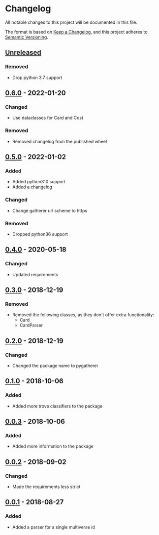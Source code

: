 # Changelog

All notable changes to this project will be documented in this file.

The format is based on [Keep a Changelog], and this project adheres to [Semantic Versioning].

## [Unreleased]

### Removed

-   Drop python 3.7 support

## [0.6.0] - 2022-01-20

### Changed

-   Use dataclasses for Card and Cost

### Removed

-   Removed changelog from the published wheel

## [0.5.0] - 2022-01-02

### Added

-   Added python310 support
-   Added a changelog

### Changed

-   Change gatherer url scheme to https

### Removed

-   Dropped python36 support

## [0.4.0] - 2020-05-18

### Changed

-   Updated requirements

## [0.3.0] - 2018-12-19

### Removed

-   Removed the following classes, as they don\'t offer extra
    functionality:
    -   Card
    -   CardParser

## [0.2.0] - 2018-12-19

### Changed

-   Changed the package name to pygatherer

## [0.1.0] - 2018-10-06

### Added

-   Added more trove classifiers to the package

## [0.0.3] - 2018-10-06

### Added

-   Added more information to the package

## [0.0.2] - 2018-09-02

### Changed

-   Made the requirements less strict

## [0.0.1] - 2018-08-27

### Added

-   Added a parser for a single multiverse id

[Keep a Changelog]: https://keepachangelog.com/en/1.0.0/
[Semantic Versioning]: https://semver.org/spec/v2.0.0.html
[Unreleased]: https://github.com/spapanik/pygatherer/compare/v0.6.0...master
[0.6.0]: https://github.com/spapanik/pygatherer/compare/v0.5.0...v0.6.0
[0.5.0]: https://github.com/spapanik/pygatherer/compare/v0.4.0...v0.5.0
[0.4.0]: https://github.com/spapanik/pygatherer/compare/v0.3.0...v0.4.0
[0.3.0]: https://github.com/spapanik/pygatherer/compare/v0.2.0...v0.3.0
[0.2.0]: https://github.com/spapanik/pygatherer/compare/v0.1.0...v0.2.0
[0.1.0]: https://github.com/spapanik/pygatherer/compare/v0.0.3...v0.1.0
[0.0.3]: https://github.com/spapanik/pygatherer/compare/v0.0.2...v0.0.3
[0.0.2]: https://github.com/spapanik/pygatherer/compare/v0.0.1...v0.0.2
[0.0.1]: https://github.com/spapanik/pygatherer/releases/tag/v0.0.1
